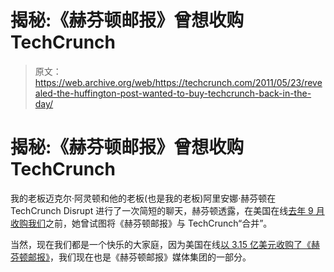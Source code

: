 # 揭秘:《赫芬顿邮报》曾想收购 TechCrunch

> 原文：<https://web.archive.org/web/https://techcrunch.com/2011/05/23/revealed-the-huffington-post-wanted-to-buy-techcrunch-back-in-the-day/>

# 揭秘:《赫芬顿邮报》曾想收购 TechCrunch

我的老板迈克尔·阿灵顿和他的老板(也是我的老板)阿里安娜·赫芬顿在 TechCrunch Disrupt 进行了一次简短的聊天，赫芬顿透露，在美国在线[去年 9 月收购我们](https://web.archive.org/web/20230203062733/https://techcrunch.com/2010/09/28/why-we-sold-techcrunch-to-aol-and-where-we-go-from-here/)之前，她曾试图将《赫芬顿邮报》与 TechCrunch“合并”。

当然，现在我们都是一个快乐的大家庭，因为美国在线[以 3.15 亿美元收购了《赫芬顿邮报》](https://web.archive.org/web/20230203062733/https://techcrunch.com/2011/03/07/aol-closes-315-million-huffington-post-acquisition/)，我们现在也是《赫芬顿邮报》媒体集团的一部分。